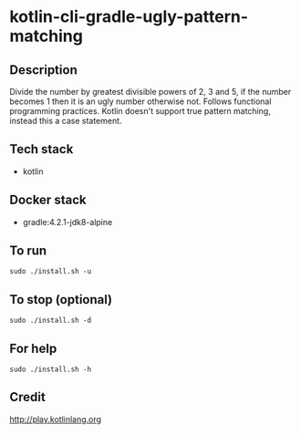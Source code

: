 # kotlin-cli-gradle-ugly-pattern-matching

## Description
Divide the number by greatest divisible powers of 2, 3 and 5, if the number becomes 1 then it is an ugly number otherwise not. Follows functional programming practices. Kotlin doesn't support true pattern matching, instead this a case statement.

## Tech stack
- kotlin

## Docker stack
- gradle:4.2.1-jdk8-alpine

## To run
`sudo ./install.sh -u`

## To stop (optional)
`sudo ./install.sh -d`

## For help
`sudo ./install.sh -h`

## Credit
http://play.kotlinlang.org

